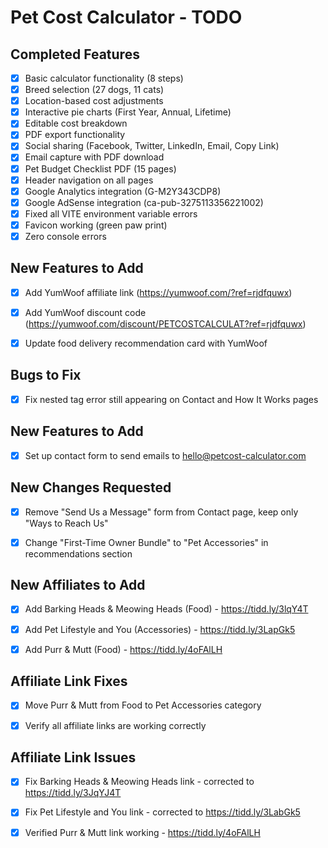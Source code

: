 # Pet Cost Calculator - TODO

## Completed Features
- [x] Basic calculator functionality (8 steps)
- [x] Breed selection (27 dogs, 11 cats)
- [x] Location-based cost adjustments
- [x] Interactive pie charts (First Year, Annual, Lifetime)
- [x] Editable cost breakdown
- [x] PDF export functionality
- [x] Social sharing (Facebook, Twitter, LinkedIn, Email, Copy Link)
- [x] Email capture with PDF download
- [x] Pet Budget Checklist PDF (15 pages)
- [x] Header navigation on all pages
- [x] Google Analytics integration (G-M2Y343CDP8)
- [x] Google AdSense integration (ca-pub-3275113356221002)
- [x] Fixed all VITE environment variable errors
- [x] Favicon working (green paw print)
- [x] Zero console errors

## New Features to Add
- [x] Add YumWoof affiliate link (https://yumwoof.com/?ref=rjdfquwx)
- [x] Add YumWoof discount code (https://yumwoof.com/discount/PETCOSTCALCULAT?ref=rjdfquwx)
- [x] Update food delivery recommendation card with YumWoof



## Bugs to Fix
- [x] Fix nested <a> tag error still appearing on Contact and How It Works pages



## New Features to Add
- [x] Set up contact form to send emails to hello@petcost-calculator.com



## New Changes Requested
- [x] Remove "Send Us a Message" form from Contact page, keep only "Ways to Reach Us"
- [x] Change "First-Time Owner Bundle" to "Pet Accessories" in recommendations section



## New Affiliates to Add
- [x] Add Barking Heads & Meowing Heads (Food) - https://tidd.ly/3lqY4T
- [x] Add Pet Lifestyle and You (Accessories) - https://tidd.ly/3LapGk5
- [x] Add Purr & Mutt (Food) - https://tidd.ly/4oFAlLH



## Affiliate Link Fixes
- [x] Move Purr & Mutt from Food to Pet Accessories category
- [x] Verify all affiliate links are working correctly



## Affiliate Link Issues
- [x] Fix Barking Heads & Meowing Heads link - corrected to https://tidd.ly/3JqYJ4T
- [x] Fix Pet Lifestyle and You link - corrected to https://tidd.ly/3LabGk5
- [x] Verified Purr & Mutt link working - https://tidd.ly/4oFAlLH

